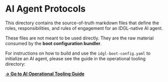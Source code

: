 # AI Agent Protocols

This directory contains the source-of-truth markdown files that define the roles, responsibilities, and rules of engagement for an IDGL-native AI agent.

These files are not meant to be used directly. They are the raw material consumed by the **boot configuration bundler**.

For instructions on how to build and use the `idgl-boot-config.yaml` to initialize an AI agent, please see the guide in the operational tooling directory:

**[→ Go to AI Operational Tooling Guide](../04-ai-operational/README.md)**
